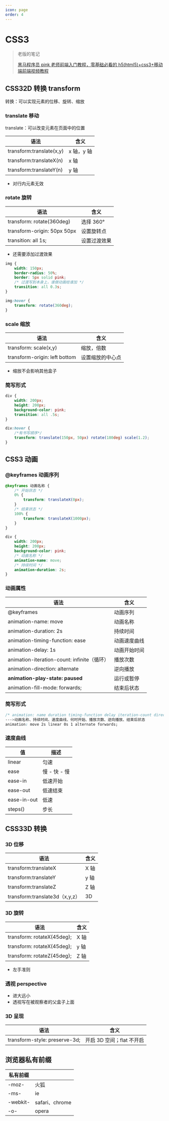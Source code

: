 ```yaml
---
icon: page
order: 4
---
```

# CSS3

>老版的笔记
>
>[黑马程序员 pink 老师前端入门教程，零基础必看的 h5(html5)+css3+移动端前端视频教程](https://www.bilibili.com/video/BV14J4114768/?spm_id_from=333.337.search-card.all.click&vd_source=65e8ed62ff65aeec2427f9b6c8523b9b)

## CSS32D 转换 transform

转换：可以实现元素的位移、旋转、缩放

### translate 移动

translate：可以改变元素在页面中的位置

| 语法                     | 含义       |
| ------------------------ | ---------- |
| transform:translate(x,y) | x 轴，y 轴 |
| transform:translateX(n)  | x 轴       |
| transform:translateY(n)  | y 轴       |

- 对行内元素无效

### rotate 旋转

| 语法                        | 含义         |
| --------------------------- | ------------ |
| transform: rotate(360deg)   | 选择 360°    |
| transform-origin: 50px 50px | 设置旋转点   |
| transition: all 1s;         | 设置过渡效果 |

- 还需要添加过渡效果

```css
img {
    width: 150px;
    border-radius: 50%;
    border: 5px solid pink;
    /* 过渡写到本身上，谁做动画给谁加 */
    transition: all 0.3s;
}

img:hover {
    transform: rotate(360deg);
}
```

### scale 缩放

| 语法                          | 含义             |
| ----------------------------- | ---------------- |
| transform: scale(x,y)         | 缩放，倍数       |
| transform-origin: left bottom | 设置缩放的中心点 |

- 缩放不会影响其他盒子

### 简写形式

```css
div {
    width: 200px;
    height: 200px;
    background-color: pink;
    transition: all .5s;
}

div:hover {
	/*有书写顺序*/
    transform: translate(150px, 50px) rotate(180deg) scale(1.2);
}
```

## CSS3 动画

### @keyframes 动画序列

```css
@keyframes 动画名称 {
    /* 开始状态 */
    0% {
        transform: translateX(0px);
    }
    /* 结束状态 */
    100% {
        transform: translateX(1000px);
    }
}

div {
    width: 200px;
    height: 200px;
    background-color: pink;
    /* 动画名称 */
    animation-name: move;
    /* 持续时间 */
    animation-duration: 2s;
}
```

### 动画属性

| 语法                                        | 含义         |
| ------------------------------------------- | ------------ |
| @keyframes                                  | 动画序列     |
| animation-name: move                        | 动画名称     |
| animation-duration: 2s                      | 持续时间     |
| animation-timing-function: ease             | 动画速度曲线 |
| animation-delay: 1s                         | 动画开始时间 |
| animation-iteration-count: infinite（循环） | 播放次数     |
| animation-direction: alternate              | 逆向播放     |
| **animation-play-state: paused**            | 运行或暂停   |
| animation-fill-mode: forwards;              | 结束后状态   |

### 简写形式

```css
/* animation: name duration timing-function delay iteration-count direction fill-mode; */
--->动画名称、持续时间、速度曲线、何时开始、播放次数、逆向播放、结束后状态
animation: move 2s linear 0s 1 alternate forwards;
```

### 速度曲线

| 值          | 描述         |
| ----------- | ------------ |
| linear      | 匀速         |
| ease        | 慢 - 快 - 慢 |
| ease-in     | 低速开始     |
| ease-out    | 低速结束     |
| ease-in-out | 低速         |
| steps()     | 步长         |

## CSS33D 转换

### 3D 位移

| 语法                           | 含义 |
| ------------------------------ | ---- |
| transform:translateX           | X 轴 |
| transform:translateY           | y 轴 |
| transform:translateZ           | Z 轴 |
| transform:translate3d（x,y,z） | 3D   |

### 3D 旋转

| 语法                       | 含义 |
| -------------------------- | ---- |
| transform: rotateX(45deg); | X 轴 |
| transform: rotateX(45deg); | y 轴 |
| transform: rotateZ(45deg); | Z 轴 |

- 左手准则

### 透视 perspective

- 进大远小
- 透视写在被观察者的父盒子上面

### 3D 呈现

| 语法                          | 含义                      |
| ----------------------------- | ------------------------- |
| transform-style: preserve-3d; | 开启 3D 空间；flat 不开启 |

## 浏览器私有前缀

| 私有前缀 |                |
| -------- | -------------- |
| -moz-    | 火狐           |
| -ms-     | ie             |
| -webkit- | safari、chrome |
| -o-      | opera          |

